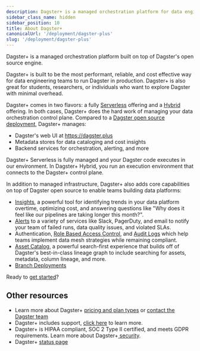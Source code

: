 ```yaml
---
description: Dagster+ is a managed orchestration platform for data engineering, offering Serverless and Hybrid deployment types with data cataloging, cost insights, authentication and RBAC, alerting, and branch deployment features.
sidebar_class_name: hidden
sidebar_position: 10
title: About Dagster+
canonicalUrl: '/deployment/dagster-plus'
slug: '/deployment/dagster-plus'
---
```


Dagster+ is a managed orchestration platform built on top of Dagster's open source engine.

Dagster+ is built to be the most performant, reliable, and cost effective way for data engineering teams to run Dagster in production. Dagster+ is also great for students, researchers, or individuals who want to explore Dagster with minimal overhead.

Dagster+ comes in two flavors: a fully [Serverless](/deployment/dagster-plus/serverless) offering and a [Hybrid](/deployment/dagster-plus/hybrid) offering. In both cases, Dagster+ does the hard work of managing your data orchestration control plane. Compared to a [Dagster open source deployment](/deployment/oss), Dagster+ manages:

- Dagster's web UI at https://dagster.plus
- Metadata stores for data cataloging and cost insights
- Backend services for orchestration, alerting, and more

Dagster+ Serverless is fully managed and your Dagster code executes in our environment. In Dagster+ Hybrid, you run an execution environment that connects to the Dagster+ control plane.

In addition to managed infrastructure, Dagster+ also adds core capabilities on top of Dagster open source to enable teams building data platforms:

- [Insights](/guides/monitor/insights), a powerful tool for identifying trends in your data platform overtime, optimizing cost, and answering questions like "Why does it feel like our pipelines are taking longer this month?".
- [Alerts](/guides/monitor/alerts) to a variety of services like Slack, PagerDuty, and email to notify your team of failed runs, data quality issues, and violated SLAs.
- Authentication, [Role Based Access Control](/deployment/dagster-plus/authentication-and-access-control/rbac), and [Audit Logs](/deployment/dagster-plus/authentication-and-access-control/rbac/audit-logs) which help teams implement data mesh strategies while remaining compliant.
- [Asset Catalog](/guides/build/assets/asset-catalog), a powerful search-first experience that builds off of Dagster's best-in-class lineage graph to include searching for assets, metadata, column lineage, and more.
- [Branch Deployments](/deployment/dagster-plus/ci-cd/branch-deployments/index.md)

Ready to [get started](/deployment/dagster-plus/getting-started)?

## Other resources

- Learn more about Dagster+ [pricing and plan types](https://dagster.io/pricing) or [contact the Dagster team](https://dagster.io/contact)
- Dagster+ includes support, [click here](https://dagster.io/support) to learn more.
- Dagster+ is HIPAA compliant, SOC 2 Type II certified, and meets GDPR requirements. Learn more about Dagster+[ security](https://dagster.io/security).
- Dagster+ [status page](https://dagstercloud.statuspage.io)
